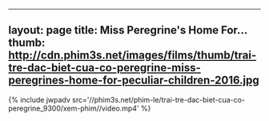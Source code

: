 
---
layout: page
title: Miss Peregrine's Home For...
thumb: http://cdn.phim3s.net/images/films/thumb/trai-tre-dac-biet-cua-co-peregrine-miss-peregrines-home-for-peculiar-children-2016.jpg
---
{% include jwpadv src='//phim3s.net/phim-le/trai-tre-dac-biet-cua-co-peregrine_9300/xem-phim//video.mp4' %}
